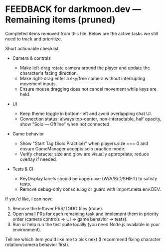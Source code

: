 # FEEDBACK for darkmoon.dev — Remaining items (pruned)

Completed items removed from this file. Below are the active tasks we still need to track and prioritize.

Short actionable checklist

- Camera & controls
  - Make left-drag rotate camera around the player and update the character's facing direction.
  - Make right-drag enter a sky/free camera without interrupting movement inputs.
  - Ensure mouse dragging does not cancel movement while keys are held.

- UI
  - Keep theme toggle in bottom-left and avoid overlapping chat UI.
  - Connection status: always top-center, non-interactable, half opacity, show "Solo — Offline" when not connected.

- Game behavior
  - Show "Start Tag (Solo Practice)" when players.size === 0 and ensure GameManager accepts solo practice mode.
  - Verify character size and glow are visually appropriate; reduce overlay if needed.

- Tests & CI
  - KeyDisplay labels should be uppercase (W/A/S/D/SHIFT) to satisfy tests.
  - Remove debug-only console.log or guard with import.meta.env.DEV.

If you'd like, I can now:

1. Remove the leftover PRR/TODO files (done).
2. Open small PRs for each remaining task and implement them in priority order (camera controls → UI → game behavior → tests).
3. Run or help run the test suite locally (you need Node.js available in your environment).

Tell me which item you'd like me to pick next (I recommend fixing character rotation/camera behavior first).
